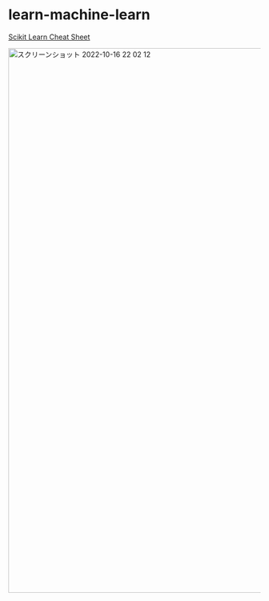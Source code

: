 # learn-machine-learn
[Scikit Learn Cheat Sheet](https://scikit-learn.org/stable/tutorial/machine_learning_map/)

<img width="1089" alt="スクリーンショット 2022-10-16 22 02 12" src="https://user-images.githubusercontent.com/20691160/196036899-8a812543-b914-494e-8405-fc1afa892a4a.png">
